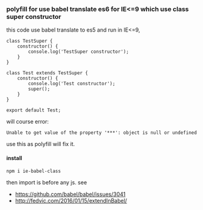 ### polyfill for use babel translate es6 for IE<=9 which use class super constructor

this code use babel translate to es5 and run in IE<=9,
```
class TestSuper {
    constructor() {
        console.log('TestSuper constructor');
    }
}

class Test extends TestSuper {
    constructor() {
        console.log('Test constructor');
        super();
    }
}

export default Test;
```
will course error:
```
Unable to get value of the property '***': object is null or undefined
```

use this as polyfill will fix it.

#### install
```
npm i ie-babel-class
```
then import is before any js.
see 
- https://github.com/babel/babel/issues/3041
- http://fedvic.com/2016/01/15/extendInBabel/
